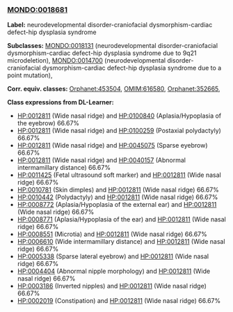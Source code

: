 
### [MONDO:0018681](http://purl.obolibrary.org/obo/MONDO_0018681)
**Label:** neurodevelopmental disorder-craniofacial dysmorphism-cardiac defect-hip dysplasia syndrome

**Subclasses:** [MONDO:0018131](http://purl.obolibrary.org/obo/MONDO_0018131) (neurodevelopmental disorder-craniofacial dysmorphism-cardiac defect-hip dysplasia syndrome due to 9q21 microdeletion), [MONDO:0014700](http://purl.obolibrary.org/obo/MONDO_0014700) (neurodevelopmental disorder-craniofacial dysmorphism-cardiac defect-hip dysplasia syndrome due to a point mutation), 

**Corr. equiv. classes:** [Orphanet:453504](http://www.orpha.net/ORDO/Orphanet_453504), [OMIM:616580](http://purl.obolibrary.org/obo/OMIM_616580), [Orphanet:352665](http://www.orpha.net/ORDO/Orphanet_352665), 

**Class expressions from DL-Learner:**

- [HP:0012811](http://purl.obolibrary.org/obo/HP_0012811) (Wide nasal ridge) and [HP:0100840](http://purl.obolibrary.org/obo/HP_0100840) (Aplasia/Hypoplasia of the eyebrow) 66.67%
- [HP:0012811](http://purl.obolibrary.org/obo/HP_0012811) (Wide nasal ridge) and [HP:0100259](http://purl.obolibrary.org/obo/HP_0100259) (Postaxial polydactyly) 66.67%
- [HP:0012811](http://purl.obolibrary.org/obo/HP_0012811) (Wide nasal ridge) and [HP:0045075](http://purl.obolibrary.org/obo/HP_0045075) (Sparse eyebrow) 66.67%
- [HP:0012811](http://purl.obolibrary.org/obo/HP_0012811) (Wide nasal ridge) and [HP:0040157](http://purl.obolibrary.org/obo/HP_0040157) (Abnormal intermamillary distance) 66.67%
- [HP:0011425](http://purl.obolibrary.org/obo/HP_0011425) (Fetal ultrasound soft marker) and [HP:0012811](http://purl.obolibrary.org/obo/HP_0012811) (Wide nasal ridge) 66.67%
- [HP:0010781](http://purl.obolibrary.org/obo/HP_0010781) (Skin dimples) and [HP:0012811](http://purl.obolibrary.org/obo/HP_0012811) (Wide nasal ridge) 66.67%
- [HP:0010442](http://purl.obolibrary.org/obo/HP_0010442) (Polydactyly) and [HP:0012811](http://purl.obolibrary.org/obo/HP_0012811) (Wide nasal ridge) 66.67%
- [HP:0008772](http://purl.obolibrary.org/obo/HP_0008772) (Aplasia/Hypoplasia of the external ear) and [HP:0012811](http://purl.obolibrary.org/obo/HP_0012811) (Wide nasal ridge) 66.67%
- [HP:0008771](http://purl.obolibrary.org/obo/HP_0008771) (Aplasia/Hypoplasia of the ear) and [HP:0012811](http://purl.obolibrary.org/obo/HP_0012811) (Wide nasal ridge) 66.67%
- [HP:0008551](http://purl.obolibrary.org/obo/HP_0008551) (Microtia) and [HP:0012811](http://purl.obolibrary.org/obo/HP_0012811) (Wide nasal ridge) 66.67%
- [HP:0006610](http://purl.obolibrary.org/obo/HP_0006610) (Wide intermamillary distance) and [HP:0012811](http://purl.obolibrary.org/obo/HP_0012811) (Wide nasal ridge) 66.67%
- [HP:0005338](http://purl.obolibrary.org/obo/HP_0005338) (Sparse lateral eyebrow) and [HP:0012811](http://purl.obolibrary.org/obo/HP_0012811) (Wide nasal ridge) 66.67%
- [HP:0004404](http://purl.obolibrary.org/obo/HP_0004404) (Abnormal nipple morphology) and [HP:0012811](http://purl.obolibrary.org/obo/HP_0012811) (Wide nasal ridge) 66.67%
- [HP:0003186](http://purl.obolibrary.org/obo/HP_0003186) (Inverted nipples) and [HP:0012811](http://purl.obolibrary.org/obo/HP_0012811) (Wide nasal ridge) 66.67%
- [HP:0002019](http://purl.obolibrary.org/obo/HP_0002019) (Constipation) and [HP:0012811](http://purl.obolibrary.org/obo/HP_0012811) (Wide nasal ridge) 66.67%


